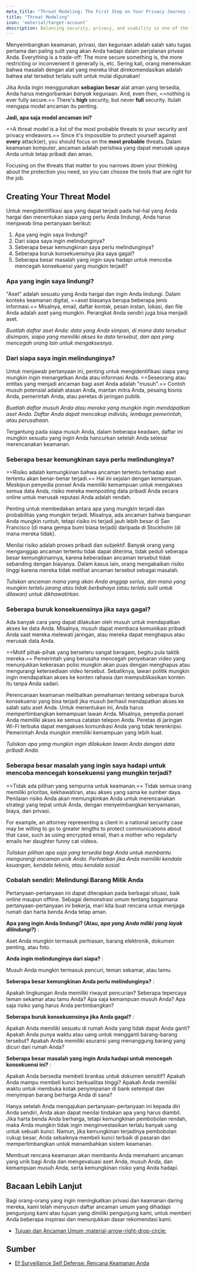 ```yaml
---
meta_title: "Threat Modeling: The First Step on Your Privacy Journey - Privacy Guides"
title: "Threat Modeling"
icon: 'material/target-account'
description: Balancing security, privacy, and usability is one of the first and most difficult tasks you'll face on your privacy journey.
---
```


Menyeimbangkan keamanan, privasi, dan kegunaan adalah salah satu tugas pertama dan paling sulit yang akan Anda hadapi dalam perjalanan privasi Anda. Everything is a trade-off: The more secure something is, the more restricting or inconvenient it generally is, etc. Sering kali, orang menemukan bahwa masalah dengan alat yang mereka lihat direkomendasikan adalah bahwa alat tersebut terlalu sulit untuk mulai digunakan!

Jika Anda ingin menggunakan **sebagian besar** alat aman yang tersedia, Anda harus mengorbankan *banyak* kegunaan. And, even then, ==nothing is ever fully secure.== There's **high** security, but never **full** security. Itulah mengapa model ancaman itu penting.

**Jadi, apa saja model ancaman ini?**

==A threat model is a list of the most probable threats to your security and privacy endeavors.== Since it's impossible to protect yourself against **every** attack(er), you should focus on the **most probable** threats. Dalam keamanan komputer, ancaman adalah peristiwa yang dapat merusak upaya Anda untuk tetap pribadi dan aman.

Focusing on the threats that matter to you narrows down your thinking about the protection you need, so you can choose the tools that are right for the job.

## Creating Your Threat Model

Untuk mengidentifikasi apa yang dapat terjadi pada hal-hal yang Anda hargai dan menentukan siapa yang perlu Anda lindungi, Anda harus menjawab lima pertanyaan berikut:

1. Apa yang ingin saya lindungi?
2. Dari siapa saya ingin melindunginya?
3. Seberapa besar kemungkinan saya perlu melindunginya?
4. Seberapa buruk konsekuensinya jika saya gagal?
5. Seberapa besar masalah yang ingin saya hadapi untuk mencoba mencegah konsekuensi yang mungkin terjadi?

### Apa yang ingin saya lindungi?

"Aset" adalah sesuatu yang Anda hargai dan ingin Anda lindungi. Dalam konteks keamanan digital, ==aset biasanya berupa beberapa jenis informasi.== Misalnya, email, daftar kontak, pesan instan, lokasi, dan file Anda adalah aset yang mungkin. Perangkat Anda sendiri juga bisa menjadi aset.

*Buatlah daftar aset Anda: data yang Anda simpan, di mana data tersebut disimpan, siapa yang memiliki akses ke data tersebut, dan apa yang mencegah orang lain untuk mengaksesnya.*

### Dari siapa saya ingin melindunginya?

Untuk menjawab pertanyaan ini, penting untuk mengidentifikasi siapa yang mungkin ingin menargetkan Anda atau informasi Anda. ==Seseorang atau entitas yang menjadi ancaman bagi aset Anda adalah "musuh".== Contoh musuh potensial adalah atasan Anda, mantan mitra Anda, pesaing bisnis Anda, pemerintah Anda, atau peretas di jaringan publik.

*Buatlah daftar musuh Anda atau mereka yang mungkin ingin mendapatkan aset Anda. Daftar Anda dapat mencakup individu, lembaga pemerintah, atau perusahaan.*

Tergantung pada siapa musuh Anda, dalam beberapa keadaan, daftar ini mungkin sesuatu yang ingin Anda hancurkan setelah Anda selesai merencanakan keamanan.

### Seberapa besar kemungkinan saya perlu melindunginya?

==Risiko adalah kemungkinan bahwa ancaman tertentu terhadap aset tertentu akan benar-benar terjadi.== Hal ini sejalan dengan kemampuan. Meskipun penyedia ponsel Anda memiliki kemampuan untuk mengakses semua data Anda, risiko mereka memposting data pribadi Anda secara online untuk merusak reputasi Anda adalah rendah.

Penting untuk membedakan antara apa yang mungkin terjadi dan probabilitas yang mungkin terjadi. Misalnya, ada ancaman bahwa bangunan Anda mungkin runtuh, tetapi risiko ini terjadi jauh lebih besar di San Francisco (di mana gempa bumi biasa terjadi) daripada di Stockholm (di mana mereka tidak).

Menilai risiko adalah proses pribadi dan subjektif. Banyak orang yang menganggap ancaman tertentu tidak dapat diterima, tidak peduli seberapa besar kemungkinannya, karena keberadaan ancaman tersebut tidak sebanding dengan biayanya. Dalam kasus lain, orang mengabaikan risiko tinggi karena mereka tidak melihat ancaman tersebut sebagai masalah.

*Tuliskan ancaman mana yang akan Anda anggap serius, dan mana yang mungkin terlalu jarang atau tidak berbahaya (atau terlalu sulit untuk dilawan) untuk dikhawatirkan.*

### Seberapa buruk konsekuensinya jika saya gagal?

Ada banyak cara yang dapat dilakukan oleh musuh untuk mendapatkan akses ke data Anda. Misalnya, musuh dapat membaca komunikasi pribadi Anda saat mereka melewati jaringan, atau mereka dapat menghapus atau merusak data Anda.

==Motif pihak-pihak yang berseteru sangat beragam, begitu pula taktik mereka.== Pemerintah yang berusaha mencegah penyebaran video yang menunjukkan kekerasan polisi mungkin akan puas dengan menghapus atau mengurangi ketersediaan video tersebut. Sebaliknya, lawan politik mungkin ingin mendapatkan akses ke konten rahasia dan mempublikasikan konten itu tanpa Anda sadari.

Perencanaan keamanan melibatkan pemahaman tentang seberapa buruk konsekuensi yang bisa terjadi jika musuh berhasil mendapatkan akses ke salah satu aset Anda. Untuk menentukan ini, Anda harus mempertimbangkan kemampuan lawan Anda. Misalnya, penyedia ponsel Anda memiliki akses ke semua catatan telepon Anda. Peretas di jaringan Wi-Fi terbuka dapat mengakses komunikasi Anda yang tidak terenkripsi. Pemerintah Anda mungkin memiliki kemampuan yang lebih kuat.

*Tuliskan apa yang mungkin ingin dilakukan lawan Anda dengan data pribadi Anda.*

### Seberapa besar masalah yang ingin saya hadapi untuk mencoba mencegah konsekuensi yang mungkin terjadi?

==Tidak ada pilihan yang sempurna untuk keamanan.== Tidak semua orang memiliki prioritas, kekhawatiran, atau akses yang sama ke sumber daya. Penilaian risiko Anda akan memungkinkan Anda untuk merencanakan strategi yang tepat untuk Anda, dengan menyeimbangkan kenyamanan, biaya, dan privasi.

For example, an attorney representing a client in a national security case may be willing to go to greater lengths to protect communications about that case, such as using encrypted email, than a mother who regularly emails her daughter funny cat videos.

*Tuliskan pilihan apa saja yang tersedia bagi Anda untuk membantu mengurangi ancaman unik Anda. Perhatikan jika Anda memiliki kendala keuangan, kendala teknis, atau kendala sosial.*

### Cobalah sendiri: Melindungi Barang Milik Anda

Pertanyaan-pertanyaan ini dapat diterapkan pada berbagai situasi, baik online maupun offline. Sebagai demonstrasi umum tentang bagaimana pertanyaan-pertanyaan ini bekerja, mari kita buat rencana untuk menjaga rumah dan harta benda Anda tetap aman.

**Apa yang ingin Anda lindungi? (Atau, *apa yang Anda miliki yang layak dilindungi?*)**
:

Aset Anda mungkin termasuk perhiasan, barang elektronik, dokumen penting, atau foto.

**Anda ingin melindunginya dari siapa?**
:

Musuh Anda mungkin termasuk pencuri, teman sekamar, atau tamu.

**Seberapa besar kemungkinan Anda perlu melindunginya?**
:

Apakah lingkungan Anda memiliki riwayat pencurian? Seberapa tepercaya teman sekamar atau tamu Anda? Apa saja kemampuan musuh Anda? Apa saja risiko yang harus Anda pertimbangkan?

**Seberapa buruk konsekuensinya jika Anda gagal?**
:

Apakah Anda memiliki sesuatu di rumah Anda yang tidak dapat Anda ganti? Apakah Anda punya waktu atau uang untuk mengganti barang-barang tersebut? Apakah Anda memiliki asuransi yang menanggung barang yang dicuri dari rumah Anda?

**Seberapa besar masalah yang ingin Anda hadapi untuk mencegah konsekuensi ini?**
:

Apakah Anda bersedia membeli brankas untuk dokumen sensitif? Apakah Anda mampu membeli kunci berkualitas tinggi? Apakah Anda memiliki waktu untuk membuka kotak penyimpanan di bank setempat dan menyimpan barang berharga Anda di sana?

Hanya setelah Anda mengajukan pertanyaan-pertanyaan ini kepada diri Anda sendiri, Anda akan dapat menilai tindakan apa yang harus diambil. Jika harta benda Anda berharga, tetapi kemungkinan pembobolan rendah, maka Anda mungkin tidak ingin menginvestasikan terlalu banyak uang untuk sebuah kunci. Namun, jika kemungkinan terjadinya pembobolan cukup besar, Anda sebaiknya membeli kunci terbaik di pasaran dan mempertimbangkan untuk menambahkan sistem keamanan.

Membuat rencana keamanan akan membantu Anda memahami ancaman yang unik bagi Anda dan mengevaluasi aset Anda, musuh Anda, dan kemampuan musuh Anda, serta kemungkinan risiko yang Anda hadapi.

## Bacaan Lebih Lanjut

Bagi orang-orang yang ingin meningkatkan privasi dan keamanan daring mereka, kami telah menyusun daftar ancaman umum yang dihadapi pengunjung kami atau tujuan yang dimiliki pengunjung kami, untuk memberi Anda beberapa inspirasi dan menunjukkan dasar rekomendasi kami.

- [Tujuan dan Ancaman Umum :material-arrow-right-drop-circle:](common-threats.md)

## Sumber

- [Ef Surveillance Self Defense: Rencana Keamanan Anda](https://ssd.eff.org/en/module/your-security-plan)
